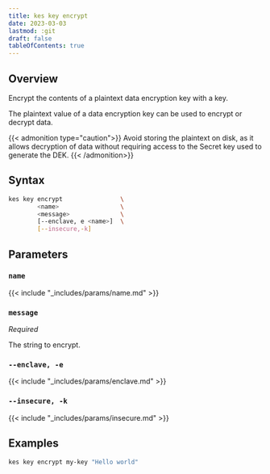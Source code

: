 ```yaml
---
title: kes key encrypt
date: 2023-03-03
lastmod: :git
draft: false
tableOfContents: true
---
```


## Overview

Encrypt the contents of a plaintext data encryption key with a key.

The plaintext value of a data encryption key can be used to encrypt or decrypt data.

{{< admonition type="caution">}}
Avoid storing the plaintext on disk, as it allows decryption of data without requiring access to the Secret key used to generate the DEK.
{{< /admonition>}}

## Syntax

```sh
kes key encrypt                \
        <name>                 \
        <message>              \
        [--enclave, e <name>]  \
        [--insecure,-k]
```

## Parameters

### `name`

{{< include "_includes/params/name.md" >}}

### `message`

_Required_

The string to encrypt.

### `--enclave, -e`

{{< include "_includes/params/enclave.md" >}}

### `--insecure, -k`

{{< include "_includes/params/insecure.md" >}}

## Examples

```sh {.copy}
kes key encrypt my-key "Hello world"
```